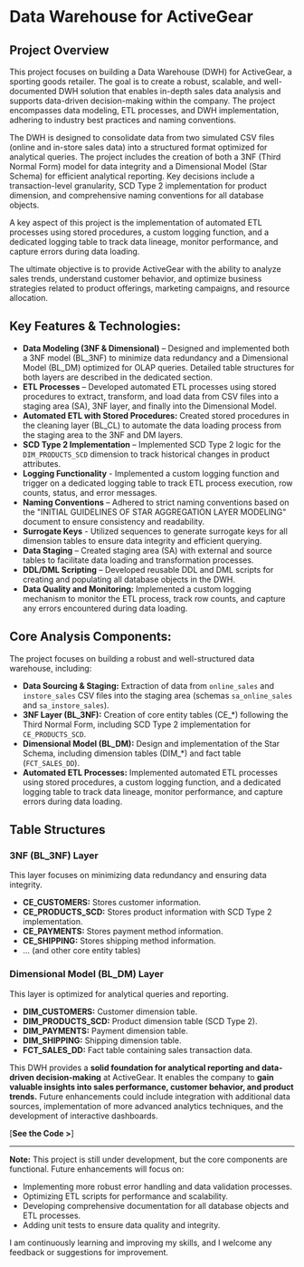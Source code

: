 # Data Warehouse for ActiveGear

## Project Overview

This project focuses on building a Data Warehouse (DWH) for ActiveGear, a sporting goods retailer. The goal is to create a robust, scalable, and well-documented DWH solution that enables in-depth sales data analysis and supports data-driven decision-making within the company. The project encompasses data modeling, ETL processes, and DWH implementation, adhering to industry best practices and naming conventions.

The DWH is designed to consolidate data from two simulated CSV files (online and in-store sales data) into a structured format optimized for analytical queries. The project includes the creation of both a 3NF (Third Normal Form) model for data integrity and a Dimensional Model (Star Schema) for efficient analytical reporting. Key decisions include a transaction-level granularity, SCD Type 2 implementation for product dimension, and comprehensive naming conventions for all database objects.

A key aspect of this project is the implementation of automated ETL processes using stored procedures, a custom logging function, and a dedicated logging table to track data lineage, monitor performance, and capture errors during data loading.

The ultimate objective is to provide ActiveGear with the ability to analyze sales trends, understand customer behavior, and optimize business strategies related to product offerings, marketing campaigns, and resource allocation.

## Key Features & Technologies:

*   **Data Modeling (3NF & Dimensional)** – Designed and implemented both a 3NF model (BL_3NF) to minimize data redundancy and a Dimensional Model (BL_DM) optimized for OLAP queries. Detailed table structures for both layers are described in the dedicated section.
*   **ETL Processes** – Developed automated ETL processes using stored procedures to extract, transform, and load data from CSV files into a staging area (SA), 3NF layer, and finally into the Dimensional Model.
*   **Automated ETL with Stored Procedures:** Created stored procedures in the cleaning layer (BL_CL) to automate the data loading process from the staging area to the 3NF and DM layers.
*   **SCD Type 2 Implementation** – Implemented SCD Type 2 logic for the `DIM_PRODUCTS_SCD` dimension to track historical changes in product attributes.
*   **Logging Functionality** - Implemented a custom logging function and trigger on a dedicated logging table to track ETL process execution, row counts, status, and error messages.
*   **Naming Conventions** – Adhered to strict naming conventions based on the "INITIAL GUIDELINES OF STAR AGGREGATION LAYER MODELING" document to ensure consistency and readability.
*   **Surrogate Keys** - Utilized sequences to generate surrogate keys for all dimension tables to ensure data integrity and efficient querying.
*   **Data Staging** – Created staging area (SA) with external and source tables to facilitate data loading and transformation processes.
*   **DDL/DML Scripting** – Developed reusable DDL and DML scripts for creating and populating all database objects in the DWH.
*   **Data Quality and Monitoring:** Implemented a custom logging mechanism to monitor the ETL process, track row counts, and capture any errors encountered during data loading.

## Core Analysis Components:

The project focuses on building a robust and well-structured data warehouse, including:

*   **Data Sourcing & Staging:** Extraction of data from `online_sales` and `instore_sales` CSV files into the staging area (schemas `sa_online_sales` and `sa_instore_sales`).
*   **3NF Layer (BL_3NF):** Creation of core entity tables (CE_*) following the Third Normal Form, including SCD Type 2 implementation for `CE_PRODUCTS_SCD`.
*   **Dimensional Model (BL_DM):** Design and implementation of the Star Schema, including dimension tables (DIM_*) and fact table (`FCT_SALES_DD`).
*   **Automated ETL Processes:** Implemented automated ETL processes using stored procedures, a custom logging function, and a dedicated logging table to track data lineage, monitor performance, and capture errors during data loading.

## Table Structures

### 3NF (BL_3NF) Layer

This layer focuses on minimizing data redundancy and ensuring data integrity.

*   **CE_CUSTOMERS:** Stores customer information.
*   **CE_PRODUCTS_SCD:** Stores product information with SCD Type 2 implementation.
*   **CE_PAYMENTS:** Stores payment method information.
*   **CE_SHIPPING:** Stores shipping method information.
*   ... (and other core entity tables)

### Dimensional Model (BL_DM) Layer

This layer is optimized for analytical queries and reporting.

*   **DIM_CUSTOMERS:** Customer dimension table.
*   **DIM_PRODUCTS_SCD:** Product dimension table (SCD Type 2).
*   **DIM_PAYMENTS:** Payment dimension table.
*   **DIM_SHIPPING:** Shipping dimension table.
*   **FCT_SALES_DD:** Fact table containing sales transaction data.

This DWH provides a **solid foundation for analytical reporting and data-driven decision-making** at ActiveGear. It enables the company to **gain valuable insights into sales performance, customer behavior, and product trends.** Future enhancements could include integration with additional data sources, implementation of more advanced analytics techniques, and the development of interactive dashboards.

[**See the Code >**]

---

**Note:** This project is still under development, but the core components are functional. Future enhancements will focus on:

*   Implementing more robust error handling and data validation processes.
*   Optimizing ETL scripts for performance and scalability.
*   Developing comprehensive documentation for all database objects and ETL processes.
*   Adding unit tests to ensure data quality and integrity.

I am continuously learning and improving my skills, and I welcome any feedback or suggestions for improvement.
